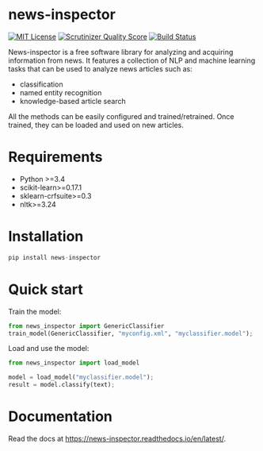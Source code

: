 news-inspector
===========================================

[![MIT License](https://badgen.net/badge/license/MIT/)](http://opensource.org/licenses/MIT)
[![Scrutinizer Quality Score](https://scrutinizer-ci.com/g/rdorado/news-inspector/badges/quality-score.png?b=master)](https://scrutinizer-ci.com/g/rdorado/site-analyzer/)
[![Build Status](https://travis-ci.com/rdorado/news-inspector.svg?branch=master)](https://travis-ci.com/rdorado/news-inspector)

News-inspector is a free software library for analyzing and acquiring information from news. It features a collection of NLP and machine learning tasks that can be used to analyze news articles such as:

* classification
* named entity recognition
* knowledge-based article search

All the methods can be easily configured and trained/retrained. Once trained, they can be loaded and used on new articles.

Requirements
===========================================

* Python >=3.4
* scikit-learn>=0.17.1
* sklearn-crfsuite>=0.3
* nltk>=3.24

Installation
===========================================

```python
pip install news-inspector
```

Quick start
===========================================

Train the model:

```python 
from news_inspector import GenericClassifier
train_model(GenericClassifier, "myconfig.xml", "myclassifier.model");
```

Load and use the model:

```python
from news_inspector import load_model

model = load_model("myclassifier.model");
result = model.classify(text);
```

Documentation
===========================================

Read the docs at https://news-inspector.readthedocs.io/en/latest/.
